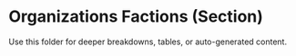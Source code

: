 # Organizations Factions (Section)

Use this folder for deeper breakdowns, tables, or auto-generated content.
